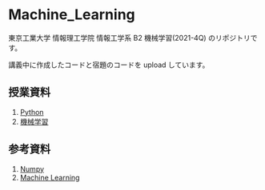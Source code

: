 # Machine_Learning

東京工業大学 情報理工学院 情報工学系 B2 機械学習(2021-4Q) のリポジトリです。

講義中に作成したコードと宿題のコードを upload しています。

## 授業資料

1. [Python](https://chokkan.github.io/python/index.html)
2. [機械学習](https://chokkan.github.io/mlnote/index.html)

## 参考資料

1. [Numpy](https://numpy.org/doc/stable/user/tutorials_index.html)
2. [Machine Learning](https://mlcompendium.gitbook.io/machine-and-deep-learning-compendium/)
